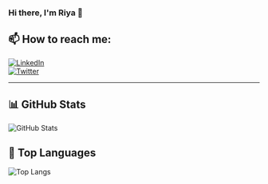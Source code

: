 ### Hi there, I'm Riya 👋  

## 📫 How to reach me:  
[![LinkedIn](https://img.shields.io/badge/-LinkedIn-blue?style=flat-square&logo=linkedin)](https://www.linkedin.com/in/riyageorge2000)  
[![Twitter](https://img.shields.io/badge/-Twitter-blue?style=flat-square&logo=twitter)](https://twitter.com/riyageorge2000)  

---

## 📊 GitHub Stats  
![GitHub Stats](https://github-readme-stats.vercel.app/api?username=HCGXD&show_icons=true&theme=tokyonight)

## 🚀 Top Languages  
![Top Langs](https://github-readme-stats.vercel.app/api/top-langs/?username=HCGXD&layout=compact&theme=tokyonight)
